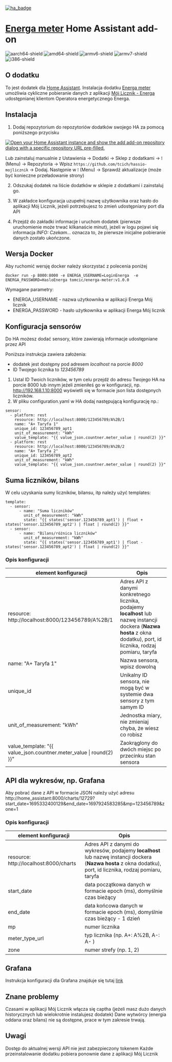 [![ha_badge](https://img.shields.io/badge/Home%20Assistant-Add%20On-blue.svg)](https://www.home-assistant.io/)
# [Energa meter](https://github.com/tcich/ha-addon-energa-meter) Home Assistant add-on

[aarch64-shield]: https://img.shields.io/badge/aarch64-yes-green.svg
[amd64-shield]: https://img.shields.io/badge/amd64-yes-green.svg
[armv6-shield]: https://img.shields.io/badge/armv6-yes-green.svg
[armv7-shield]: https://img.shields.io/badge/armv7-yes-green.svg
[i386-shield]: https://img.shields.io/badge/i386-yes-green.svg
![aarch64-shield]
![amd64-shield]
![armv6-shield]
![armv7-shield]
![i386-shield]



[kawa-logo]: https://github.com/tcich/ha-addon-energa-meter/blob/main/img/buycoffeeto-btn-primary-outline.png
[kawa]: https://buycoffee.to/tcich

## O dodatku

To jest dodatek dla [Home Assistant](https://www.home-assistant.io/). Instalacja dodatku [Energa meter](https://github.com/tcich/ha-addon-energa-meter) umożliwia cykliczne pobieranie danych z aplikacji [Mój Licznik - Energa](https://mojlicznik.energa-operator.pl) udostępnianej klientom Operatora energetycznego Energa.

## Instalacja
1) Dodaj repozytorium do repozytoriów dodatków swojego HA za pomocą poniższego przycisku

[![Open your Home Assistant instance and show the add add-on repository dialog with a specific repository URL pre-filled.](https://my.home-assistant.io/badges/supervisor_add_addon_repository.svg)](https://my.home-assistant.io/redirect/supervisor_add_addon_repository/?repository_url=https%3A%2F%2Fgithub.com%2Ftcich%2Fha-addon-energa-meter)

Lub zainstaluj manualnie z Ustawienia -> Dodatki -> Sklep z dodatkami -> ⁞ (Menu) -> Repozytoria -> Wpisz `https://github.com/tcich/hassio-mojlicznik` -> Dodaj. Następnie w ⁞ (Menu) -> Sprawdź aktualizacje (może być konieczne przeładowanie strony)

2) Odszukaj dodatek na liście dodatków w sklepie z dodatkami i zainstaluj go.

3) W zakładce konfiguracja uzupełnij nazwę użytkownika oraz hasło do aplikacji Mój Licznik, jeżeli potrzebujesz to zmień udostępniany port dla API

4) Przejdź do zakładki informacje i uruchom dodatek (pierwsze uruchomienie może trwać kilkanaście minut), jeżeli w logu pojawi się informacja *INFO: Czekam...* oznacza to, że pierwsze inicjalne pobieranie danych zostało ukończone.


## Wersja Docker
Aby ruchomić wersję docker należy skorzystać z polecenia poniżej

```
docker run -p 8000:8000 -e ENERGA_USERNAME=LoginEnerga  -e ENERGA_PASSWORD=HasloEnerga tomcic/energa-meter:v1.0.0
```

Wymagane parametry:

* ENERGA_USERNAME - nazwa użytkownika w aplikacji Energa Mój licznik
* ENERGA_PASSWORD - hasło użytkownika w aplikacji Energa Mój licznik


## Konfiguracja sensorów
Do HA możesz dodać sensory, które zawierają informacje udostępniane przez API

Poniższa instrukcja zawiera założenia:
* dodatek jest dostępny pod adresem *localhost* na porcie *8000*
* ID Twojego licznika to *123456789*

1) Ustal ID Twoich liczników, w tym celu przejdź do adresu Twojego HA na porcie 8000 lub innym jeźeli zmieniłeś go w konfiguracji, np. http://192.168.1.10:8000 wyświetli się w formacie json lista dostępnych liczników.
2) W pliku configuration.yaml w HA dodaj następującą konfigurację np.:

```
sensor:
  - platform: rest
    resource: http://localhost:8000/123456789/A%2B/1
    name: "A+ Taryfa 1"
    unique_id: 123456789_apt1
    unit_of_measurement: "kWh"
    value_template: "{{ value_json.countner.meter_value | round(2) }}"   
  - platform: rest
    resource: http://localhost:8000/123456789/A%2B/2
    name: "A+ Taryfa 2"
    unique_id: 123456789_apt2
    unit_of_measurement: "kWh"
    value_template: "{{ value_json.countner.meter_value | round(2) }}"       
```    
## Suma liczników, bilans
W celu uzyskania sumy liczników, bilansu, itp należy użyć templates:
```
template:
  - sensor:
      - name: "Suma liczników"
        unit_of_measurement: "kWh"
        state: "{{ states('sensor.123456789_apt1') | float + states('sensor.123456789_apt2') | float | round(2) }}"
  - sensor:
      - name: "Bilans/różnica liczników"
        unit_of_measurement: "kWh"
        state: "{{ states('sensor.123456789_apt1') | float - states('sensor.123456789_apt2') | float | round(2) }}"        
```


### Opis konfiguracji
| element konfiguracji | Opis |
|-------------------|-------------------|
| resource: http://localhost:8000/123456789/A%2B/1     | Adres API z danymi konkretnego licznika, podajemy **localhost** lub nazwę instancji dockera (**Nazwa hosta** z okna dodatku), port, id licznika, rodzaj pomiaru, taryfa|
| name: "A+ Taryfa 1"    | Nazwa sensora, wpisz dowolną|
| unique_id   | Unikalny ID sensora, nie mogą być w systemie dwa sensory z tym samym ID|
| unit_of_measurement: "kWh"   | Jednostka miary, nie zmieniaj chyba, że wiesz co robisz|
| value_template: "{{ value_json.countner.meter_value \| round(2) }}"   | Zaokrąglony do dwóch miejsc po przecinku stan sensora|

## API dla wykresów, np. Grafana
Aby pobrać dane z API w formacie JSON należy użyć adresu http://home_assistant:8000/charts/12729?start_date=1695332400129&end_date=1697924583285&mp=123456789&zone=1

### Opis konfiguracji
| element konfiguracji | Opis |
|-------------------|-------------------|
| resource: http://localhost:8000/charts     | Adres API z danymi do wykresów, podajemy **localhost** lub nazwę instancji dockera (**Nazwa hosta** z okna dodatku), port, id licznika, rodzaj pomiaru, taryfa|
| start_date | data początkowa danych w formacie epoch (ms), domyślnie czas bieżący |
| end_date | data końcowa danych w formacie epoch (ms), domyślnie czas bieżący - 1 dzień |
| mp | numer licznika |
| meter_type_url | typ licznika (np. A+: A%2B, A-: A- ) |
| zone | numer strefy (np. 1, 2) |


## Grafana
Instrukcja konfiguracji dla Grafana znajduje się tutaj [link](https://github.com/tcich/ha-addon-energa-meter/blob/main/src/INSTALL.md)


## Znane problemy
Czasami w aplikacji Mój Licznik włącza się captha (jeżeli masz dużo danych historycznych lub wielokrotnie instalujesz dodatek)
Dane wytwórcy (energia oddana oraz bilans) nie są dostępne, prace w tym zakresie trwają.

## Uwagi
Dostęp do aktualnej wersji API nie jest zabezpieczony tokenem
Każde przeinstalowanie dodatku pobiera ponownie dane z aplikacji Mój Licznik
